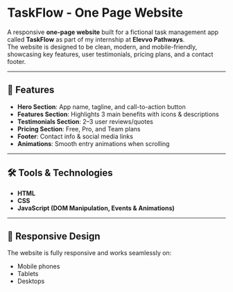 # TaskFlow - One Page Website

A responsive **one-page website** built for a fictional task management app called **TaskFlow** as part of my internship at **Elevvo Pathways**.  
The website is designed to be clean, modern, and mobile-friendly, showcasing key features, user testimonials, pricing plans, and a contact footer.

---

## 🚀 Features
- **Hero Section**: App name, tagline, and call-to-action button  
- **Features Section**: Highlights 3 main benefits with icons & descriptions  
- **Testimonials Section**: 2–3 user reviews/quotes  
- **Pricing Section**: Free, Pro, and Team plans  
- **Footer**: Contact info & social media links  
- **Animations**: Smooth entry animations when scrolling  

---

## 🛠️ Tools & Technologies
- **HTML**  
- **CSS**  
- **JavaScript (DOM Manipulation, Events & Animations)**  

---

## 📱 Responsive Design
The website is fully responsive and works seamlessly on:
- Mobile phones  
- Tablets  
- Desktops  


